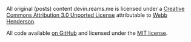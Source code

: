 All original (posts) content devin.reams.me is licensed under a [Creative Commons Attribution 3.0 Unported License](http://creativecommons.org/licenses/by/3.0/) attributable to [Webb Henderson](http://emerywebster.com/).

All code available [on GitHub](https://github.com/emerywebster/emerywebster.github.io/) and licensed under the [MIT license](http://opensource.org/licenses/MIT).
